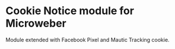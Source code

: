 # Cookie Notice module for Microweber

Module extended with Facebook Pixel and Mautic Tracking cookie.

